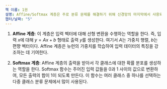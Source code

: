 ```yaml
---
책 이름: 1권
설명: Affine/Softmax 계층은 주로 분류 문제를 해결하기 위해 신경망의 마지막에서 사용되는 두 가지 계층이다. 페이지 참고
챕터/날짜: "5"
---
```

1. **Affine 계층**: 이 계층은 입력 벡터에 대해 선형 변환을 수행하는 역할을 한다. 즉, 입력 $x$﻿에 대해 $y = Ax + b$﻿ 형태로 출력 $y$﻿를 생성한다. 여기서 $A$﻿는 가중치 행렬, $b$﻿는 편향 벡터이다. Affine 계층은 뉴런의 가중치를 학습하여 입력 데이터의 특징을 강조하는 데 기여한다.
  
1. **Softmax 계층**: Affine 계층의 출력을 받아서 각 클래스에 대한 확률 분포를 생성하는 역할을 한다. Softmax 함수는 주어진 입력 값들을 0과 1 사이의 값으로 변환하여, 모든 출력의 합이 1이 되도록 만든다. 이 함수는 여러 클래스 중 하나를 선택하는 다중 클래스 분류 문제에서 많이 사용된다.